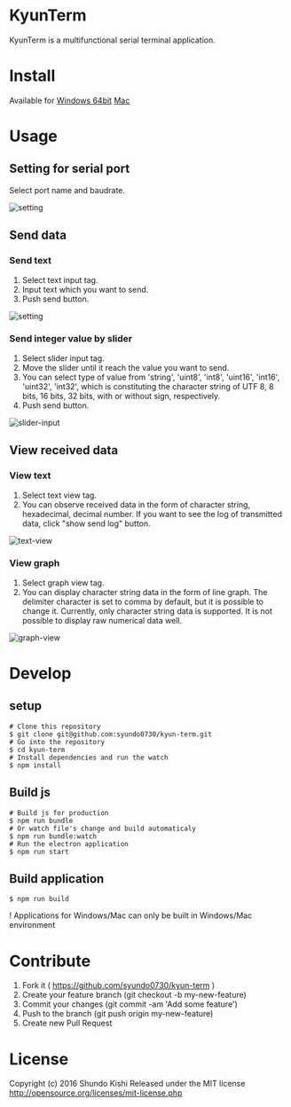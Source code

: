 # KyunTerm

KyunTerm is a multifunctional serial terminal application.

# Install
Available for [Windows 64bit](https://github.com/syundo0730/kyun-term/releases/download/v0.1.0/kyun-term-Setup-0.1.0.exe)
[Mac](https://github.com/syundo0730/kyun-term/releases/download/v0.1.0/kyun-term-0.1.0.dmg)

# Usage
## Setting for serial port
Select port name and baudrate.

![setting](https://github.com/syundo0730/kyun-term/wiki/image/setting.png)

## Send data
### Send text
1. Select text input tag.
2. Input text which you want to send.
3. Push send button.

![setting](https://github.com/syundo0730/kyun-term/wiki/image/text-input.png)

### Send integer value by slider
1. Select slider input tag.
2. Move the slider until it reach the value you want to send.
3. You can select type of value from 'string', 'uint8', 'int8', 'uint16', 'int16', 'uint32', 'int32', which is constituting the character string of UTF 8, 8 bits, 16 bits, 32 bits, with or without sign, respectively.
4. Push send button.

![slider-input](https://github.com/syundo0730/kyun-term/wiki/image/slider-input.png)

## View received data
### View text
1. Select text view tag.
2. You can observe received data in the form of character string, hexadecimal, decimal number.
If you want to see the log of transmitted data, click "show send log" button.

![text-view](https://github.com/syundo0730/kyun-term/wiki/image/text-view.png)

### View graph
1. Select graph view tag.
2. You can display character string data in the form of line graph. The delimiter character is set to comma by default, but it is possible to change it. Currently, only character string data is supported. It is not possible to display raw numerical data well.

![graph-view](https://github.com/syundo0730/kyun-term/wiki/image/graph-view.png)

# Develop
## setup
```
# Clone this repository
$ git clone git@github.com:syundo0730/kyun-term.git
# Go into the repository
$ cd kyun-term
# Install dependencies and run the watch
$ npm install
```
## Build js
```
# Build js for production
$ npm run bundle
# Or watch file's change and build automaticaly
$ npm run bundle:watch
# Run the electron application
$ npm run start
```
## Build application
```
$ npm run build
```
! Applications for Windows/Mac can only be built in Windows/Mac environment

# Contribute
1. Fork it ( https://github.com/syundo0730/kyun-term )
2. Create your feature branch (git checkout -b my-new-feature)
3. Commit your changes (git commit -am 'Add some feature')
4. Push to the branch (git push origin my-new-feature)
5. Create new Pull Request

# License
Copyright (c) 2016 Shundo Kishi
Released under the MIT license
http://opensource.org/licenses/mit-license.php
